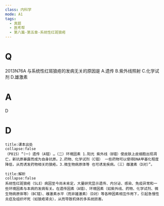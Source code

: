```yaml
---
class: 内科学
mode: A1
tags:
  - 真题
  - 医考帮
  - 第八篇-第五章-系统性红斑狼疮
---
```


# Q
2013N76A 与系统性红斑狼疮的发病无关的原因是
A.遗传
B.紫外线照射
C.化学试剂
D.雄激素

# A
D
# D
```ad-note
title:课本出处
collapse:false
（P815）“（一）遗传（A错）…（二）环境因素 1.阳光 紫外线（B错）使皮肤上皮细胞出现凋亡，新抗原暴露而成为自身抗原。2.药物、化学试剂（C错） 一些药物可以使得DNA甲基化程度降低，从而诱发药物相关的狼疮。3.微生物病原体等 也可诱发疾病。（三）雌激素（D对）”。
```

```ad-summary
title:解析
collapse:false
系统性红斑狼疮（SLE）病因至今尚未肯定，大量研究显示遗传、内分泌、感染、免疫异常和一些环境因素与本病的发病有关。在遗传因素（A错）、环境因素（如紫外线、药物、化学试剂、微生物病原体等）（BC错）、雌激素水平（而非雄激素）（D对）等各种因素相互作用下，引起急慢性炎症及组织坏死（如狼疮肾炎），从而导致机体的多系统损害。
```

